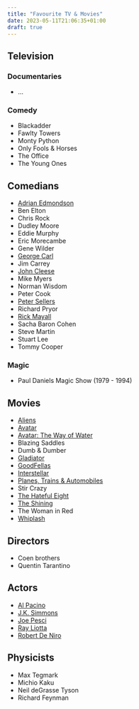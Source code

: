 ```yaml
---
title: "Favourite TV & Movies"
date: 2023-05-11T21:06:35+01:00
draft: true
---
```


## Television

### Documentaries
* ...

### Comedy
* Blackadder
* Fawlty Towers
* Monty Python
* Only Fools & Horses
* The Office
* The Young Ones

## Comedians
* [Adrian Edmondson](https://www.imdb.com/name/nm0249528/?ref_=nv_sr_srsg_0_tt_0_nm_8_q_adrian%2520Edmondson)
* Ben Elton
* Chris Rock
* Dudley Moore
* Eddie Murphy
* Eric Morecambe
* Gene Wilder
* [George Carl](https://en.wikipedia.org/wiki/George_Carl)
* Jim Carrey
* [John Cleese](https://www.imdb.com/name/nm0000092/?ref_=nmls_hd)
* Mike Myers
* Norman Wisdom
* Peter Cook
* [Peter Sellers](https://www.imdb.com/name/nm0000634/?ref_=nmls_hd)
* Richard Pryor
* [Rick Mayall](https://www.imdb.com/name/nm0562201/?ref_=tt_cl_t_2)
* Sacha Baron Cohen
* Steve Martin
* Stuart Lee
* Tommy Cooper

### Magic
* Paul Daniels Magic Show (1979 - 1994)

## Movies
* [Aliens](https://www.imdb.com/title/tt0090605/?ref_=fn_al_tt_1)
* [Avatar](https://www.imdb.com/title/tt0499549/?ref_=nv_sr_srsg_3_tt_7_nm_1_q_avatar)
* [Avatar: The Way of Water](https://www.imdb.com/title/tt1630029/?ref_=nv_sr_srsg_0_tt_7_nm_1_q_avatar)
* Blazing Saddles
* Dumb & Dumber
* [Gladiator](https://www.imdb.com/title/tt0172495/?ref_=nv_sr_srsg_0_tt_8_nm_0_q_gladiator)
* [GoodFellas](https://www.imdb.com/title/tt0099685/)
* [Interstellar](https://www.imdb.com/title/tt0816692/?ref_=fn_al_tt_1)
* [Planes, Trains & Automobiles](https://www.imdb.com/title/tt0093748/?ref_=nv_sr_srsg_0_tt_8_nm_0_q_planes%2520train) 
* Stir Crazy
* [The Hateful Eight](https://www.imdb.com/title/tt3460252/?ref_=nv_sr_srsg_0_tt_3_nm_0_q_The%2520Hateful%2520Eight)
* [The Shining](https://www.imdb.com/title/tt0081505/?ref_=nv_sr_srsg_0_tt_7_nm_1_q_The%2520Shining)
* The Woman in Red
* [Whiplash](https://www.imdb.com/title/tt2582802/?ref_=fn_al_tt_1)

## Directors
* Coen brothers
* Quentin Tarantino

## Actors
* [Al Pacino](https://www.imdb.com/name/nm0000199/?ref_=nv_sr_srsg_0_tt_0_nm_8_q_al%2520)
* [J.K. Simmons](https://www.imdb.com/name/nm0799777/?ref_=tt_ov_st)
* [Joe Pesci](https://www.imdb.com/name/nm0000582/?ref_=nv_sr_srsg_0_tt_5_nm_3_q_Joe%2520Pesci)
* [Ray Liotta](https://www.imdb.com/name/nm0000501/?ref_=nv_sr_srsg_0_tt_2_nm_6_q_Ray%2520Liotta)
* [Robert De Niro](https://www.imdb.com/name/nm0000134/?ref_=nv_sr_srsg_1_tt_5_nm_2_q_Robert%2520De%2520Niro)

## Physicists
* Max Tegmark
* Michio Kaku
* Neil deGrasse Tyson
* Richard Feynman
